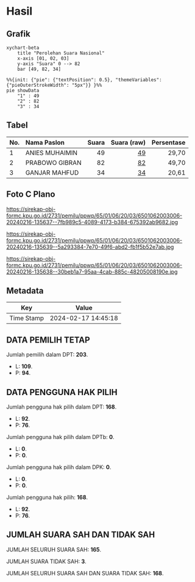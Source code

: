 # Hasil

## Grafik

```mermaid
xychart-beta
    title "Perolehan Suara Nasional"
    x-axis [01, 02, 03]
    y-axis "Suara" 0 --> 82
    bar [49, 82, 34]
```

```mermaid
%%{init: {"pie": {"textPosition": 0.5}, "themeVariables": {"pieOuterStrokeWidth": "5px"}} }%%
pie showData
    "1" : 49
    "2" : 82
    "3" : 34
```

## Tabel

| No. | Nama Paslon    | Suara | Suara (raw) | Persentase |
|:--- |:-------------- | -----:| -----------:| ----------:|
| 1   | ANIES MUHAIMIN | 49    | [49][p-1]   | 29,70      |
| 2   | PRABOWO GIBRAN | 82    | [82][p-2]   | 49,70      |
| 3   | GANJAR MAHFUD  | 34    | [34][p-3]   | 20,61      |


[p-1]: https://github.com/gigit-pemilu/pemilu-2024/blob/main/pilpres/hitung-suara/sub/65-kalimantan-utara/sub/01-bulungan/sub/06-tanjung-palas-tengah/sub/2003-tanjung-buka/sub/006-tps/sub/paslon-1.txt
[p-2]: https://github.com/gigit-pemilu/pemilu-2024/blob/main/pilpres/hitung-suara/sub/65-kalimantan-utara/sub/01-bulungan/sub/06-tanjung-palas-tengah/sub/2003-tanjung-buka/sub/006-tps/sub/paslon-2.txt
[p-3]: https://github.com/gigit-pemilu/pemilu-2024/blob/main/pilpres/hitung-suara/sub/65-kalimantan-utara/sub/01-bulungan/sub/06-tanjung-palas-tengah/sub/2003-tanjung-buka/sub/006-tps/sub/paslon-3.txt

## Foto C Plano

https://sirekap-obj-formc.kpu.go.id/2731/pemilu/ppwp/65/01/06/20/03/6501062003006-20240216-135637--7fb989c5-4089-4173-b384-675392ab9682.jpg

https://sirekap-obj-formc.kpu.go.id/2731/pemilu/ppwp/65/01/06/20/03/6501062003006-20240216-135639--5a293384-7e70-49f6-abd2-fb1f5b52e7ab.jpg

https://sirekap-obj-formc.kpu.go.id/2731/pemilu/ppwp/65/01/06/20/03/6501062003006-20240216-135638--30beb1a7-95aa-4cab-885c-48205008190e.jpg


## Metadata

| Key        | Value               |
| ---------- | ------------------- |
| Time Stamp | 2024-02-17 14:45:18 |


## DATA PEMILIH TETAP

Jumlah pemilih dalam DPT: **203**.
 * L: **109**.
 * P: **94**.

## DATA PENGGUNA HAK PILIH

Jumlah pengguna hak pilih dalam DPT: **168**.
 * L: **92**.
 * P: **76**.

Jumlah pengguna hak pilih dalam DPTb: **0**.
 * L: **0**.
 * P: **0**.

Jumlah pengguna hak pilih dalam DPK: **0**.
 * L: **0**.
 * P: **0**.

Jumlah pengguna hak pilih: **168**.
 * L: **92**.
 * P: **76**.

## JUMLAH SUARA SAH DAN TIDAK SAH

JUMLAH SELURUH SUARA SAH: **165**.

JUMLAH SUARA TIDAK SAH: **3**.

JUMLAH SELURUH SUARA SAH DAN SUARA TIDAK SAH: **168**.


